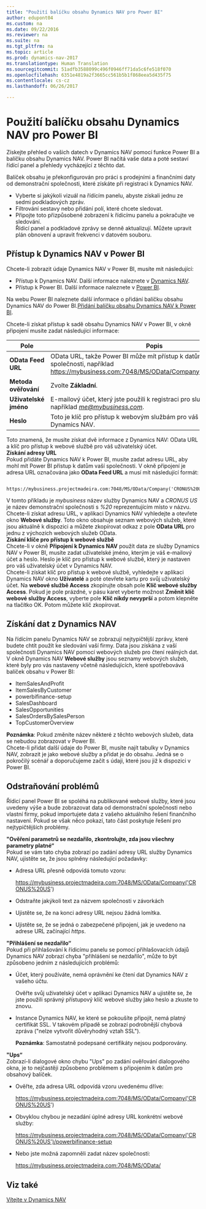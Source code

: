 ```yaml
---
title: "Použití balíčku obsahu Dynamics NAV pro Power BI"
author: edupont04
ms.custom: na
ms.date: 09/22/2016
ms.reviewer: na
ms.suite: na
ms.tgt_pltfrm: na
ms.topic: article
ms.prod: dynamics-nav-2017
ms.translationtype: Human Translation
ms.sourcegitcommit: 51adfb3588099c496f0946ff71da5c6fe518f070
ms.openlocfilehash: 6351e4819a2f3665cc561b5b1f868eea5d435f75
ms.contentlocale: cs-cz
ms.lasthandoff: 06/26/2017

---
```


# <a name="using-the-dynamics-nav-content-pack-for-power-bi"></a>Použití balíčku obsahu Dynamics NAV pro Power BI
Získejte přehled o vašich datech v Dynamics NAV pomocí funkce Power BI a balíčku obsahu Dynamics NAV. Power BI načítá vaše data a poté sestaví řídící panel a přehledy vycházející z těchto dat.  

Balíček obsahu je překonfigurován pro práci s prodejními a finančními daty od demonstrační společnosti, které získáte při registraci k Dynamics NAV.  

- Vyberte si jakýkoli vizuál na řídícím panelu, abyste získali jednu ze sedmi podkladových zpráv.  
- Filtrování sestavy nebo přidání polí, které chcete sledovat.  
- Připojte toto přizpůsobené zobrazení k řídicímu panelu a pokračujte ve sledování.  
Řídicí panel a podkladové zprávy se denně aktualizují. Můžete upravit plán obnovení a upravit frekvenci v datovém souboru.  

## <a name="accessing-dynamics-nav-in-power-bi"></a>Přístup k Dynamics NAV v Power BI
Chcete-li zobrazit údaje Dynamics NAV v Power BI, musíte mít následující:  

- Přístup k Dynamics NAV. Další informace naleznete v [Dynamics NAV](http://go.microsoft.com/fwlink/?LinkID=759714).  
- Přístup k Power BI. Další informace naleznete v [Power BI](https://powerbi.microsoft.com).

Na webu Power BI naleznete další informace o přidání balíčku obsahu Dynamics NAV do Power BI.[Přidání balíčku obsahu Dynamics NAV k Power BI](http://go.microsoft.com/fwlink/?LinkID=760850).  

Chcete-li získat přístup k sadě obsahu Dynamics NAV v Power BI, v okně připojení musíte zadat následující informace:

| Pole       | Popis              |
|-------------|--------------------------|
|**OData Feed URL**|OData URL, takže Power BI může mít přístup k datům od vaší společnosti, například https://mybusiness.com:7048/MS/OData/Company('CRONUS%20US').|
|**Metoda ověřování**|Zvolte **Základní**.|
|**Uživatelské jméno**|E-mailový účet, který jste použili k registraci pro službu Dynamics NAV například *me@mybusiness.com*.|
|**Heslo**|Toto je klíč pro přístup k webovým službám pro váš uživatelský účet v Dynamics NAV.|

Toto znamená, že musíte získat dvě informace z Dynamics NAV: OData URL a klíč pro přístup k webové službě pro váš uživatelský účet.  
**Získání adresy URL**  
Pokud přidáte Dynamics NAV k Power BI, musíte zadat adresu URL, aby mohl mít Power BI přístup k datům vaší společnosti. V okně připojení je adresa URL označována jako **OData Feed URL** a musí mít následující formát:

         https://mybusiness.projectmadeira.com:7048/MS/OData/Company('CRONUS%20US')  
V tomto příkladu je *mybusiness* název služby Dynamics NAV a *CRONUS US* je název demonstrační společnosti s *%20* reprezentujícím místo v názvu.   
Chcete-li získat adresu URL, v aplikaci Dynamics NAV vyhledejte a otevřete okno **Webové služby**. Toto okno obsahuje seznam webových služeb, které jsou aktuálně k dispozici a můžete zkopírovat odkaz z pole **OData URL** pro jednu z výchozích webových služeb OData.  
**Získání klíče pro přístup k webové službě**  
Chcete-li v okně **Připojení k Dynamics NAV** použít data ze služby Dynamics NAV v Power BI, musíte zadat uživatelské jméno, kterým je váš e-mailový účet a heslo. Heslo je klíč pro přístup k webové službě, který je nastaven pro váš uživatelský účet v Dynamics NAV.  
Chcete-li získat klíč pro přístup k webové službě, vyhledejte v aplikaci Dynamics NAV okno **Uživatelé** a poté otevřete kartu pro svůj uživatelský účet. Na **webové službě Access** zkopírujte obsah pole **Klíč webové služby Access**. Pokud je pole prázdné, v pásu karet vyberte možnost **Změnit klíč webové služby Access**, vyberte pole **Klíč nikdy nevyprší** a potom klepněte na tlačítko OK. Potom můžete klíč zkopírovat.  

## <a name="getting-data-from-dynamics-nav"></a>Získání dat z Dynamics NAV
Na řídícím panelu Dynamics NAV se zobrazují nejtypičtější zprávy, které budete chtít použít ke sledování vaší firmy. Data jsou získána z vaší společnosti Dynamics NAV pomocí webových služeb pro čtení reálných dat. V okně Dynamics NAV **Webové služby** jsou seznamy webových služeb, které byly pro vás nastaveny včetně následujících, které spotřebovává balíček obsahu v Power BI:  

- ItemSalesAndProfit  
- ItemSalesByCustomer  
- powerbifinance-setup  
- SalesDashboard  
- SalesOpportunities  
- SalesOrdersBySalesPerson  
- TopCustomerOverview  

**Poznámka**: Pokud změníte název některé z těchto webových služeb, data se nebudou zobrazovat v Power BI.  
Chcete-li přidat další údaje do Power BI, musíte najít tabulky v Dynamics NAV, zobrazit je jako webové služby a přidat je do obsahu. Jedná se o pokročilý scénář a doporučujeme začít s údaji, které jsou již k dispozici v Power BI.  

## <a name="troubleshooting"></a>Odstraňování problémů
Řídicí panel Power BI se spoléhá na publikované webové služby, které jsou uvedeny výše a bude zobrazovat data od demonstrační společnosti nebo vlastní firmy, pokud importujete data z vašeho aktuálního řešení finančního nastavení. Pokud se však něco pokazí, tato část poskytuje řešení pro nejtypičtějších problémy.  

**"Ověření parametrů se nezdařilo, zkontrolujte, zda jsou všechny parametry platné“**  
Pokud se vám tato chyba zobrazí po zadání adresy URL služby Dynamics NAV, ujistěte se, že jsou splněny následující požadavky:  

- Adresa URL přesně odpovídá tomuto vzoru:

    https://mybusiness.projectmadeira.com:7048/MS/OData/Company('CRONUS%20US')  
- Odstraňte jakýkoli text za názvem společnosti v závorkách  
- Ujistěte se, že na konci adresy URL nejsou žádná lomítka.  
- Ujistěte se, že se jedná o zabezpečené připojení, jak je uvedeno na adrese URL začínající *https*.  


**"Přihlášení se nezdařilo“**  
Pokud při přihlašování k řídicímu panelu se pomocí přihlašovacích údajů Dynamics NAV zobrazí chyba "přihlášení se nezdařilo", může to být způsobeno jedním z následujících problémů:

* Účet, který používáte, nemá oprávnění ke čtení dat Dynamics NAV z vašeho účtu.

    Ověřte svůj uživatelský účet v aplikaci Dynamics NAV a ujistěte se, že jste použili správný přístupový klíč webové služby jako heslo a zkuste to znovu.  
* Instance Dynamics NAV, ke které se pokoušíte připojit, nemá platný certifikát SSL. V takovém případě se zobrazí podrobnější chybová zpráva ("nelze vytvořit důvěryhodný vztah SSL").

    **Poznámka**: Samostatně podepsané certifikáty nejsou podporovány.  


**"Ups“**  
Zobrazí-li dialogové okno chybu "Ups" po zadání ověřování dialogového okna, je to nejčastěji způsobeno problémem s připojením k datům pro obsahový balíček.

* Ověřte, zda adresa URL odpovídá vzoru uvedenému dříve:

    https://mybusiness.projectmadeira.com:7048/MS/OData/Company('CRONUS%20US')  
* Obvyklou chybou je nezadání úplné adresy URL konkrétní webové služby:

    https://mybusiness.projectmadeira.com:7048/MS/OData/Company('CRONUS%20US')/powerbifinance-setup  
* Nebo jste možná zapomněli zadat název společnosti:

    https://mybusiness.projectmadeira.com:7048/MS/OData/  


## <a name="see-also"></a>Viz také
[Vítejte v Dynamics NAV](across-get-started.md)  

